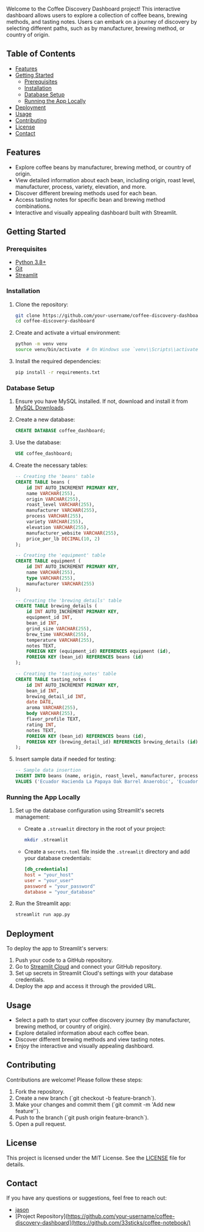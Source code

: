 Welcome to the Coffee Discovery Dashboard project! This interactive dashboard allows users to explore a collection of coffee beans, brewing methods, and tasting notes. Users can embark on a journey of discovery by selecting different paths, such as by manufacturer, brewing method, or country of origin.

## Table of Contents

- [Features](#features)
- [Getting Started](#getting-started)
  - [Prerequisites](#prerequisites)
  - [Installation](#installation)
  - [Database Setup](#database-setup)
  - [Running the App Locally](#running-the-app-locally)
- [Deployment](#deployment)
- [Usage](#usage)
- [Contributing](#contributing)
- [License](#license)
- [Contact](#contact)

## Features

- Explore coffee beans by manufacturer, brewing method, or country of origin.
- View detailed information about each bean, including origin, roast level, manufacturer, process, variety, elevation, and more.
- Discover different brewing methods used for each bean.
- Access tasting notes for specific bean and brewing method combinations.
- Interactive and visually appealing dashboard built with Streamlit.

## Getting Started

### Prerequisites

- [Python 3.8+](https://www.python.org/downloads/)
- [Git](https://git-scm.com/)
- [Streamlit](https://streamlit.io/)

### Installation

1. Clone the repository:

   ```bash
   git clone https://github.com/your-username/coffee-discovery-dashboard.git
   cd coffee-discovery-dashboard
   ```

2. Create and activate a virtual environment:

   ```bash
   python -m venv venv
   source venv/bin/activate  # On Windows use `venv\\Scripts\\activate`
   ```

3. Install the required dependencies:

   ```bash
   pip install -r requirements.txt
   ```

### Database Setup

1. Ensure you have MySQL installed. If not, download and install it from [MySQL Downloads](https://dev.mysql.com/downloads/).

2. Create a new database:

   ```sql
   CREATE DATABASE coffee_dashboard;
   ```

3. Use the database:

   ```sql
   USE coffee_dashboard;
   ```

4. Create the necessary tables:

   ```sql
   -- Creating the 'beans' table
   CREATE TABLE beans (
       id INT AUTO_INCREMENT PRIMARY KEY,
       name VARCHAR(255),
       origin VARCHAR(255),
       roast_level VARCHAR(255),
       manufacturer VARCHAR(255),
       process VARCHAR(255),
       variety VARCHAR(255),
       elevation VARCHAR(255),
       manufacturer_website VARCHAR(255),
       price_per_lb DECIMAL(10, 2)
   );

   -- Creating the 'equipment' table
   CREATE TABLE equipment (
       id INT AUTO_INCREMENT PRIMARY KEY,
       name VARCHAR(255),
       type VARCHAR(255),
       manufacturer VARCHAR(255)
   );

   -- Creating the 'brewing_details' table
   CREATE TABLE brewing_details (
       id INT AUTO_INCREMENT PRIMARY KEY,
       equipment_id INT,
       bean_id INT,
       grind_size VARCHAR(255),
       brew_time VARCHAR(255),
       temperature VARCHAR(255),
       notes TEXT,
       FOREIGN KEY (equipment_id) REFERENCES equipment (id),
       FOREIGN KEY (bean_id) REFERENCES beans (id)
   );

   -- Creating the 'tasting_notes' table
   CREATE TABLE tasting_notes (
       id INT AUTO_INCREMENT PRIMARY KEY,
       bean_id INT,
       brewing_detail_id INT,
       date DATE,
       aroma VARCHAR(255),
       body VARCHAR(255),
       flavor_profile TEXT,
       rating INT,
       notes TEXT,
       FOREIGN KEY (bean_id) REFERENCES beans (id),
       FOREIGN KEY (brewing_detail_id) REFERENCES brewing_details (id)
   );
   ```

5. Insert sample data if needed for testing:

   ```sql
   -- Sample data insertion
   INSERT INTO beans (name, origin, roast_level, manufacturer, process, variety, elevation, manufacturer_website, price_per_lb)
   VALUES ('Ecuador Hacienda La Papaya Oak Barrel Anaerobic', 'Ecuador', 'Medium', 'ONYX Coffee Lab', 'Anaerobic', 'Typica', '1650 MASL', 'https://onyxcoffeelab.com/products/ecuador-hacienda-la-papaya-oak-barrel-anaerobic?variant=40870424772706', 64.00);
   ```

### Running the App Locally

1. Set up the database configuration using Streamlit's secrets management:

   - Create a `.streamlit` directory in the root of your project:

     ```bash
     mkdir .streamlit
     ```

   - Create a `secrets.toml` file inside the `.streamlit` directory and add your database credentials:

     ```toml
     [db_credentials]
     host = "your_host"
     user = "your_user"
     password = "your_password"
     database = "your_database"
     ```

2. Run the Streamlit app:

   ```bash
   streamlit run app.py
   ```

## Deployment

To deploy the app to Streamlit's servers:

1. Push your code to a GitHub repository.
2. Go to [Streamlit Cloud](https://streamlit.io/cloud) and connect your GitHub repository.
3. Set up secrets in Streamlit Cloud's settings with your database credentials.
4. Deploy the app and access it through the provided URL.

## Usage

- Select a path to start your coffee discovery journey (by manufacturer, brewing method, or country of origin).
- Explore detailed information about each coffee bean.
- Discover different brewing methods and view tasting notes.
- Enjoy the interactive and visually appealing dashboard.

## Contributing

Contributions are welcome! Please follow these steps:

1. Fork the repository.
2. Create a new branch (\`git checkout -b feature-branch\`).
3. Make your changes and commit them (\`git commit -m 'Add new feature'\`).
4. Push to the branch (\`git push origin feature-branch\`).
5. Open a pull request.

## License

This project is licensed under the MIT License. See the [LICENSE](LICENSE) file for details.

## Contact

If you have any questions or suggestions, feel free to reach out:

- [jason](mailto:jason@33sticks.com)
- [Project Repository](https://github.com/your-username/coffee-discovery-dashboard](https://github.com/33sticks/coffee-notebook/)



